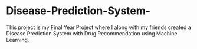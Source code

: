 # Disease-Prediction-System-
This project is my Final Year Project where I along with my friends created a Disease Prediction System with Drug Recommendation using Machine Learning.
